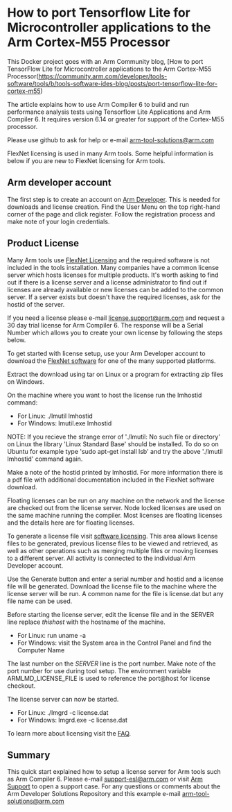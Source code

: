 # How to port Tensorflow Lite for Microcontroller applications to the Arm Cortex-M55 Processor

This Docker project goes with an Arm Community blog, [How to port TensorFlow Lite for Microcontroller applications to the Arm Cortex-M55 Processor(https://community.arm.com/developer/tools-software/tools/b/tools-software-ides-blog/posts/port-tensorflow-lite-for-cortex-m55)

The article explains how to use Arm Compiler 6 to build and run performance analysis tests using Tensorflow Lite Applications and Arm Compiler 6. It requires version 6.14 or greater for support of the Cortex-M55 processor.

Please use github to ask for help or e-mail [arm-tool-solutions@arm.com](mailto:arm-tool-solutions@arm.com)

FlexNet licensing is used in many Arm tools. Some helpful information is below if you are new to FlexNet licensing for Arm tools.

## Arm developer account

The first step is to create an account on [Arm Developer](https://developer.arm.com/). This is needed for downloads and license creation. Find the User Menu on the top right-hand corner of the page and click register. Follow the registration process and make note of your login credentials.

## Product License

Many Arm tools use [FlexNet Licensing](https://www.flexera.com/products/software-monetization/flexnet-licensing.html) and the required software is not included in the tools installation. Many companies have a common license server which hosts licenses for multiple products. It&#39;s worth asking to find out if there is a license server and a license administrator to find out if licenses are already available or new licenses can be added to the common server. If a server exists but doesn&#39;t have the required licenses, ask for the hostid of the server.

If you need a license please e-mail [license.support@arm.com](mailto:license.support@arm.com) and request a 30 day trial license for Arm Compiler 6. The response will be a Serial Number which allows you to create your own license by following the steps below.

To get started with license setup, use your Arm Developer account to download the [FlexNet software](https://silver.arm.com/browse/BX002) for one of the many supported platforms.

Extract the download using tar on Linux or a program for extracting zip files on Windows.

On the machine where you want to host the license run the lmhostid command:

- For Linux: ./lmutil lmhostid
- For Windows: lmutil.exe lmhostid

NOTE: If you recieve the strange error of './lmutil: No such file or directory' on Linux the library 'Linux Standard Base' should be installed. To do so on Ubuntu for example type 'sudo apt-get install lsb' and try the above './lmutil lmhostid' command again.

Make a note of the hostid printed by lmhostid. For more information there is a pdf file with additional documentation included in the FlexNet software download.

Floating licenses can be run on any machine on the network and the license are checked out from the license server. Node locked licenses are used on the same machine running the compiler. Most licenses are floating licenses and the details here are for floating licenses.

To generate a license file visit [software licensing](https://developer.arm.com/support/licensing). This area allows license files to be generated, previous license files to be viewed and retrieved, as well as other operations such as merging multiple files or moving licenses to a different server. All activity is connected to the individual Arm Developer account.

Use the Generate button and enter a serial number and hostid and a license file will be generated. Download the license file to the machine where the license server will be run. A common name for the file is license.dat but any file name can be used.

Before starting the license server, edit the license file and in the SERVER line replace _thishost_ with the hostname of the machine.
- For Linux: run uname -a
- For Windows:  visit the System area in the Control Panel and find the Computer Name

The last number on the _SERVER_ line is the port number. Make note of the port number for use during tool setup. The environment variable ARMLMD_LICENSE_FILE is used to reference the port@host for license checkout.

The license server can now be started.

- For Linux: ./lmgrd -c license.dat
- For Windows:  lmgrd.exe -c license.dat

To learn more about licensing visit the [FAQ](https://developer.arm.com/support/licensing/faq).

## Summary

This quick start explained how to setup a license server for Arm tools such as Arm Compiler 6. Please e-mail [support-esl@arm.com](mailto:support-esl@arm.com) or visit [Arm Support](https://developer.arm.com/support/) to open a support case. For any questions or comments about the Arm Developer Solutions Repository and this example e-mail [arm-tool-solutions@arm.com](mailto:arm-tool-solutions@arm.com)
